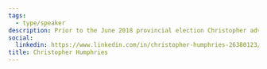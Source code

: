 ```yaml
---
tags:
  - type/speaker
description: Prior to the June 2018 provincial election Christopher advised the President of the Ontario Treasury Board Secretariat on all IT related matters, including IT strategy, procurement, implementation, governance, and the Ontario Digital Service. Christopher has also held private sector project and project management roles and worked closely with senior executives at CGI - Canada to develop and implement corporate strategy.
social:
  linkedin: https://www.linkedin.com/in/christopher-humphries-26380123/
title: Christopher Humphries
---
```

